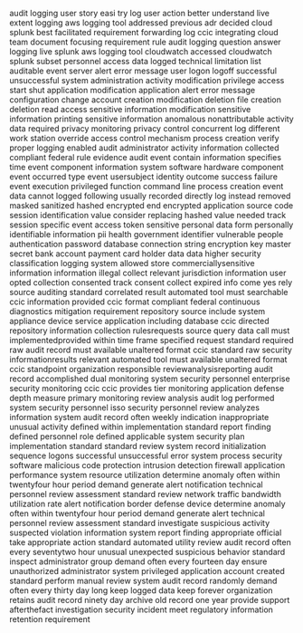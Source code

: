 audit logging user story easi try log user action better understand live extent logging aws logging tool addressed previous adr decided cloud splunk best facilitated requirement forwarding log ccic integrating cloud team document focusing requirement rule audit logging question answer logging live splunk aws logging tool cloudwatch accessed cloudwatch splunk subset personnel access data logged technical limitation list auditable event server alert error message user logon logoff successful unsuccessful system administration activity modification privilege access start shut application modification application alert error message configuration change account creation modification deletion file creation deletion read access sensitive information modification sensitive information printing sensitive information anomalous nonattributable activity data required privacy monitoring privacy control concurrent log different work station override access control mechanism process creation verify proper logging enabled audit administrator activity information collected compliant federal rule evidence audit event contain information specifies time event component information system software hardware component event occurred type event usersubject identity outcome success failure event execution privileged function command line process creation event data cannot logged following usually recorded directly log instead removed masked sanitized hashed encrypted end encrypted application source code session identification value consider replacing hashed value needed track session specific event access token sensitive personal data form personally identifiable information pii health government identifier vulnerable people authentication password database connection string encryption key master secret bank account payment card holder data data higher security classification logging system allowed store commerciallysensitive information information illegal collect relevant jurisdiction information user opted collection consented track consent collect expired info come yes rely source auditing standard correlated result automated tool must searchable ccic information provided ccic format compliant federal continuous diagnostics mitigation requirement repository source include system appliance device service application including database ccic directed repository information collection rulesrequests source query data call must implementedprovided within time frame specified request standard required raw audit record must available unaltered format ccic standard raw security informationresults relevant automated tool must available unaltered format ccic standpoint organization responsible reviewanalysisreporting audit record accomplished dual monitoring system security personnel enterprise security monitoring ccic ccic provides tier monitoring application defense depth measure primary monitoring review analysis audit log performed system security personnel isso security personnel review analyzes information system audit record often weekly indication inappropriate unusual activity defined within implementation standard report finding defined personnel role defined applicable system security plan implementation standard standard review system record initialization sequence logons successful unsuccessful error system process security software malicious code protection intrusion detection firewall application performance system resource utilization determine anomaly often within twentyfour hour period demand generate alert notification technical personnel review assessment standard review network traffic bandwidth utilization rate alert notification border defense device determine anomaly often within twentyfour hour period demand generate alert technical personnel review assessment standard investigate suspicious activity suspected violation information system report finding appropriate official take appropriate action standard automated utility review audit record often every seventytwo hour unusual unexpected suspicious behavior standard inspect administrator group demand often every fourteen day ensure unauthorized administrator system privileged application account created standard perform manual review system audit record randomly demand often every thirty day long keep logged data keep forever organization retains audit record ninety day archive old record one year provide support afterthefact investigation security incident meet regulatory information retention requirement